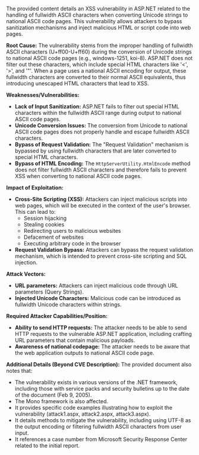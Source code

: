 The provided content details an XSS vulnerability in ASP.NET related to the handling of fullwidth ASCII characters when converting Unicode strings to national ASCII code pages. This vulnerability allows attackers to bypass sanitization mechanisms and inject malicious HTML or script code into web pages.

**Root Cause:**
The vulnerability stems from the improper handling of fullwidth ASCII characters (U+ff00-U+ff60) during the conversion of Unicode strings to national ASCII code pages (e.g., windows-1251, koi-8). ASP.NET does not filter out these characters, which include special HTML characters like '<', '>', and '"'. When a page uses a national ASCII encoding for output, these fullwidth characters are converted to their normal ASCII equivalents, thus introducing unescaped HTML characters that lead to XSS.

**Weaknesses/Vulnerabilities:**
- **Lack of Input Sanitization:** ASP.NET fails to filter out special HTML characters within the fullwidth ASCII range during output to national ASCII code pages.
- **Unicode Conversion Issues:** The conversion from Unicode to national ASCII code pages does not properly handle and escape fullwidth ASCII characters.
- **Bypass of Request Validation:** The "Request Validation" mechanism is bypassed by using fullwidth characters that are later converted to special HTML characters.
- **Bypass of HTML Encoding:** The `HttpServerUtility.HtmlEncode` method does not filter fullwidth ASCII characters and therefore fails to prevent XSS when converting to national ASCII code pages.

**Impact of Exploitation:**
- **Cross-Site Scripting (XSS):** Attackers can inject malicious scripts into web pages, which will be executed in the context of the user's browser. This can lead to:
    - Session hijacking
    - Stealing cookies
    - Redirecting users to malicious websites
    - Defacement of websites
    - Executing arbitrary code in the browser
- **Request Validation Bypass:** Attackers can bypass the request validation mechanism, which is intended to prevent cross-site scripting and SQL injection.

**Attack Vectors:**
- **URL parameters:** Attackers can inject malicious code through URL parameters (Query Strings).
- **Injected Unicode Characters:** Malicious code can be introduced as fullwidth Unicode characters within strings.

**Required Attacker Capabilities/Position:**
- **Ability to send HTTP requests:** The attacker needs to be able to send HTTP requests to the vulnerable ASP.NET application, including crafting URL parameters that contain malicious payloads.
- **Awareness of national codepage:** The attacker needs to be aware that the web application outputs to national ASCII code page.

**Additional Details (Beyond CVE Description):**
The provided document also notes that:
- The vulnerability exists in various versions of the .NET framework, including those with service packs and security bulletins up to the date of the document (Feb 9, 2005).
- The Mono framework is also affected.
- It provides specific code examples illustrating how to exploit the vulnerability (attack1.aspx, attack2.aspx, attack3.aspx).
- It details methods to mitigate the vulnerability, including using UTF-8 as the output encoding or filtering fullwidth ASCII characters from user input.
- It references a case number from Microsoft Security Response Center related to the initial report.